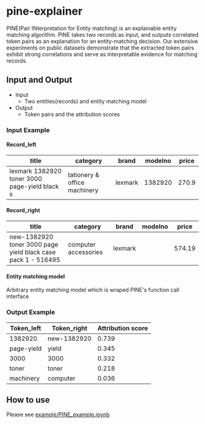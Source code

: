# pine-explainer

PINE(Pair INterpretation for Entity matching) is an explainable entity matching algorithm.
PINE takes two
records as input, and outputs correlated token pairs as an explanation for an entity-matching decision. Our extensive experiments
on public datasets demonstrate that the extracted token pairs exhibit strong correlations and serve as interpretable evidence for matching records.

## Input and Output

- Input
  - Two entities(records) and entity matching model
- Output
  - Token pairs and the attribution scores

### Input Example

#### Record_left

| title | category | brand | modelno | price |
| ----- | -------- |------ | ------- | ---- |
| lexmark 1382920 toner 3000 page-yield black s | tationery & office machinery | lexmark | 1382920 |270.9 |

#### Record_right

| title | category | brand | modelno | price |
| ------|----------|-------|---------|------ |
| new-1382920 toner 3000 page yield black case pack 1 - 516495 | computer accessories | lexmark | | 574.19 |

#### Entity matching model

Arbitrary entity matching model which is wraped PINE's function call interface

### Output Example

| Token_left | Token_right | Attribution score |
| -----------|-------------|------------------ |
| 1382920    | new-1382920 | 0.739 |
| page-yield | yield       | 0.345 |
| 3000       | 3000        | 0.332 |
| toner      | toner       | 0.218 |
| machinery  | computer    | 0.036 |

## How to use

Please see [example/PINE_example.ipynb](example/PINE_example.ipynb)

